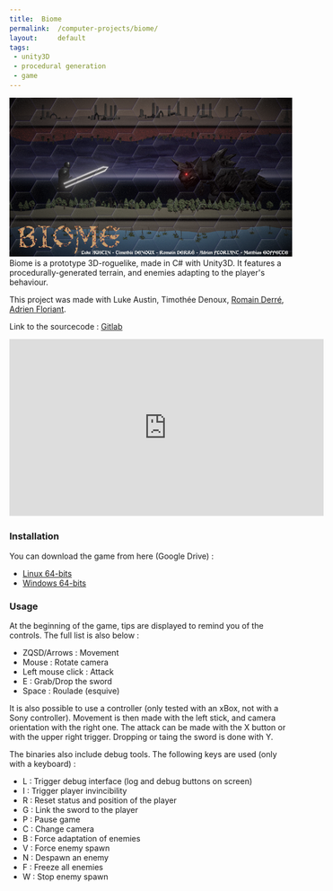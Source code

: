 ```yaml
---
title:  Biome
permalink:  /computer-projects/biome/
layout:     default
tags:
 - unity3D
 - procedural generation
 - game
---
```


![Biome - Hero with sword against devillish beast](/assets/img/computer-projects/biome/biome-image-representative.png)
Biome is a prototype 3D-roguelike, made in C# with Unity3D.
It features a procedurally-generated terrain, and enemies adapting to the player's behaviour.

This project was made with Luke Austin, Timothée Denoux, [Romain Derré](https://github.com/Rom-s), [Adrien Floriant](https://madewink.github.io/).


Link to the sourcecode : [Gitlab](https://gitlab.com/Atchoom/biome)

<iframe width="560" height="315" src="https://www.youtube.com/embed/RRjrrGLzHUc" frameborder="0" allow="accelerometer; autoplay; encrypted-media; gyroscope; picture-in-picture" allowfullscreen></iframe>

### Installation

You can download the game from here (Google Drive) :
  * [Linux 64-bits](https://drive.google.com/drive/folders/1aaX3BJHE8PcKgXqyBLAymf-x4hcIHIwE?usp=sharing)
  * [Windows 64-bits](https://drive.google.com/drive/folders/1FabYI5S_Gg3qXji2IRcAdgajFSRaVE0j?usp=sharing)

### Usage
At the beginning of the game, tips are displayed to remind you of the controls. The full list is also below :
  * ZQSD/Arrows : Movement
  * Mouse : Rotate camera
  * Left mouse click : Attack
  * E : Grab/Drop the sword
  * Space : Roulade (esquive)

It is also possible to use a controller (only tested with an xBox, not with a Sony controller).
Movement is then made with the left stick, and camera orientation with the right one.
The attack can be made with the X button or with the upper right trigger.
Dropping or taing the sword is done with Y.

The binaries also include debug tools.
The following keys are used (only with a keyboard) :

  * L : Trigger debug interface (log and debug buttons on screen)
  * I : Trigger player invincibility
  * R : Reset status and position of the player
  * G : Link the sword to the player
  * P : Pause game
  * C : Change camera
  * B : Force adaptation of enemies
  * V : Force enemy spawn
  * N : Despawn an enemy
  * F : Freeze all enemies
  * W : Stop enemy spawn

